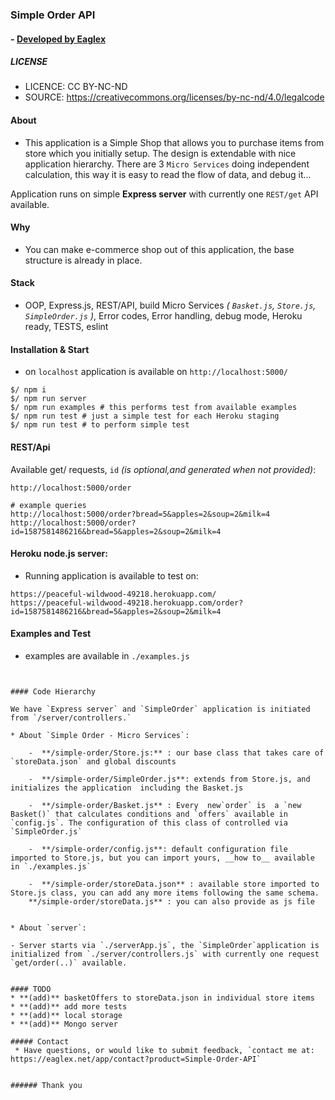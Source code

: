 ### Simple Order API
#### - [ Developed by Eaglex ](http://eaglex.net)

##### LICENSE
* LICENCE: CC BY-NC-ND
* SOURCE: https://creativecommons.org/licenses/by-nc-nd/4.0/legalcode


#### About

* This application is a Simple Shop that allows you to purchase items from store which you initially setup. The design is extendable with nice application hierarchy. There are 3 `Micro Services` doing independent calculation, this way it is easy to read the flow of data, and debug it...

Application runs on simple **Express server** with currently one `REST/get` API available.

#### Why
* You can make e-commerce shop out of this application, the base structure is already in place. 

#### Stack
* OOP, Express.js, REST/API, build Micro Services _( `Basket.js`, `Store.js`, `SimpleOrder.js` )_, Error codes, Error handling, debug mode, Heroku ready, TESTS, eslint


#### Installation & Start
* on `localhost` application is available on `http://localhost:5000/` 
```
$/ npm i
$/ npm run server
$/ npm run examples # this performs test from available examples
$/ npm run test # just a simple test for each Heroku staging
$/ npm run test # to perform simple test
```


#### REST/Api
Available get/ requests, `id` _(is optional,and generated when not provided)_:
```
http://localhost:5000/order

# example queries
http://localhost:5000/order?bread=5&apples=2&soup=2&milk=4
http://localhost:5000/order?id=1587581486216&bread=5&apples=2&soup=2&milk=4
```

  
#### Heroku node.js server:
* Running application is available to test on:
```
https://peaceful-wildwood-49218.herokuapp.com/
https://peaceful-wildwood-49218.herokuapp.com/order?id=1587581486216&bread=5&apples=2&soup=2&milk=4
```


#### Examples and Test
* examples are available in `./examples.js`
```


#### Code Hierarchy

We have `Express server` and `SimpleOrder` application is initiated from `/server/controllers.`

* About `Simple Order - Micro Services`:

	-  **/simple-order/Store.js:** : our base class that takes care of `storeData.json` and global discounts

	-  **/simple-order/SimpleOrder.js**: extends from Store.js, and initializes the application  including the Basket.js

	-  **/simple-order/Basket.js** : Every  new`order` is  a `new Basket()` that calculates conditions and `offers` available in `config.js`. The configuration of this class of controlled via `SimpleOrder.js`

	-  **/simple-order/config.js**: default configuration file imported to Store.js, but you can import yours, __how to__ available in `./examples.js`

	-  **/simple-order/storeData.json** : available store imported to Store.js class, you can add any more items following the same schema.
	**/simple-order/storeData.js** : you can also provide as js file


* About `server`:

- Server starts via `./serverApp.js`, the `SimpleOrder`application is initialized from `./server/controllers.js` with currently one request `get/order(..)` available.


#### TODO
* **(add)** basketOffers to storeData.json in individual store items
* **(add)** add more tests
* **(add)** local storage
* **(add)** Mongo server

##### Contact
 * Have questions, or would like to submit feedback, `contact me at: https://eaglex.net/app/contact?product=Simple-Order-API`


###### Thank you